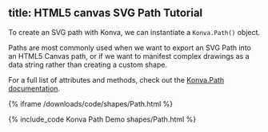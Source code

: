 title: HTML5 canvas SVG Path Tutorial
---

To create an SVG path with Konva, we can instantiate a `Konva.Path()` object.

Paths are most commonly used when we want to export an SVG Path into an HTML5 Canvas path, or if we want to manifest complex drawings as a data string rather than creating a custom shape.

For a full list of attributes and methods, check out the [Konva.Path documentation](https://konvajs.github.io/api/Konva.Path.html).

{% iframe /downloads/code/shapes/Path.html %}

{% include_code Konva Path Demo shapes/Path.html %}